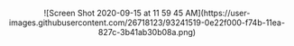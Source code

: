 

<p align="center">
![Screen Shot 2020-09-15 at 11 59 45 AM](https://user-images.githubusercontent.com/26718123/93241519-0e22f000-f74b-11ea-827c-3b41ab30b08a.png)
</p>
<!--
**joaquincamara/joaquincamara** is a ✨ _special_ ✨ repository because its `README.md` (this file) appears on your GitHub profile.

Here are some ideas to get you started:

- 🔭 I’m currently working on ...
- 🌱 I’m currently learning ...
- 👯 I’m looking to collaborate on ...
- 🤔 I’m looking for help with ...
- 💬 Ask me about ...
- 📫 How to reach me: ...
- 😄 Pronouns: ...
- ⚡ Fun fact: ...
-->
